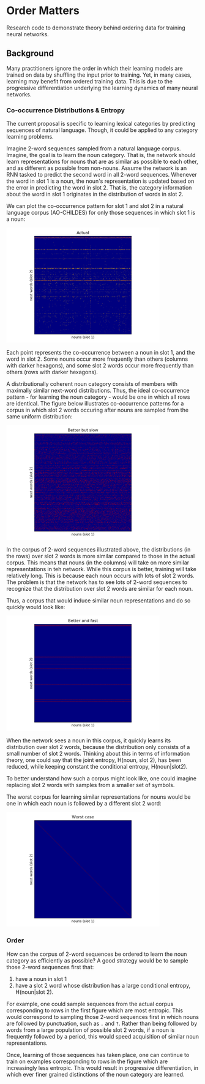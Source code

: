 # Order Matters

Research code to demonstrate theory behind ordering data for training neural networks.

## Background

Many practitioners ignore the order in which their learning models are trained on data by shuffling the input prior to training.
Yet, in many cases, learning may benefit from ordered training data.
This is due to the progressive differentiation underlying the learning dynamics of many neural networks.
  
### Co-occurrence Distributions & Entropy

The current proposal is specific to learning lexical categories by predicting sequences of natural language. 
Though, it could be applied to any category learning problems.

Imagine 2-word sequences sampled from a natural language corpus.
Imagine, the goal is to learn the noun category.
That is, the network should learn representations for nouns that are as similar as possible to each other, and as different as possible from non-nouns.
Assume the network is an RNN tasked to predict the second word in all 2-word sequences.
Whenever the word in slot 1 is a noun, the noun's representation is updated based on the error in predicting the word in slot 2.
That is, the category information about the word in slot 1 originates in the distribution of words in slot 2.

We can plot the co-occurrence pattern for slot 1 and slot 2 in a natural language corpus (AO-CHILDES) for only those sequences in which slot 1 is a noun:
 
<img src="images/actual.png" width="400">

Each point represents the co-occurrence between a noun in slot 1, and the word in slot 2.
Some nouns occur more frequently than others (columns with darker hexagons),
and some slot 2 words occur more frequently than others (rows with darker hexagons).

A distributionally coherent noun category consists of members with maximally similar next-word distributions.
Thus, the ideal co-occurrence pattern - for learning the noun category -  would be one in which all rows are identical.
The figure below illustrates co-occurrence patterns for a corpus in which slot 2 words occuring after nouns are sampled from the same uniform distribution:

<img src="images/better_but_slow.png" width="400">

In the corpus of 2-word sequences illustrated above, the distributions (in the rows) over slot 2 words is more similar compared to those in the actual corpus.
This means that nouns (in the columns) will take on more similar representations in teh network. 
While this corpus is better, training will take relatively long.
This is because each noun occurs with lots of slot 2 words.
The problem is that the network has to see lots of 2-word sequences to recognize that the distribution over slot 2 words are similar for each noun.

Thus, a corpus that would induce similar noun representations and do so quickly would look like: 

<img src="images/better_and_fast.png" width="400">

When the network sees a noun in this corpus, it quickly learns its distribution over slot 2 words, 
because the distribution only consists of a small number of slot 2 words.
Thinking about this in terms of information theory, one could say that the joint entropy, H(noun, slot 2), has been reduced, 
while keeping constant the conditional entropy, H(noun|slot2).

To better understand how such a corpus might look like, one could imagine replacing slot 2 words with samples from a smaller set of symbols. 

The worst corpus for learning similar representations for nouns would be one in which each noun is followed by a different slot 2 word:

<img src="images/worst_case.png" width="400">

### Order

How can the corpus of 2-word sequences be ordered to learn the noun category as efficiently as possible?
A good strategy would be to sample those 2-word sequences first that:
1. have a noun in slot 1
2. have a slot 2 word whose distribution has a large conditional entropy, H(noun|slot 2).

For example, one could sample sequences from the actual corpus corresponding to rows in the first figure which are most entropic. 
This would correspond to sampling those 2-word sequences first in which nouns are followed by punctuation, such as `.` and `?`. 
Rather than being followed by words from a large population of possible slot 2 words, 
if a noun is frequently followed by a period, this would speed acquisition of similar noun representations.

Once, learning of those sequences has taken place, one can continue to train on examples corresponding to rows in the figure which are increasingly less entropic.
This would result in progressive differentiation, in which ever finer grained distinctions of the noun category are learned. 



 
